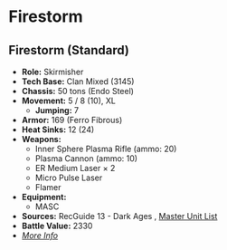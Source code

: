 # Firestorm 

## Firestorm (Standard) 

- **Role:** Skirmisher 
- **Tech Base:** Clan Mixed (3145) 
- **Chassis:** 50 tons (Endo Steel) 
- **Movement:** 5 / 8 (10), XL 
  - **Jumping:** 7 
- **Armor:** 169 (Ferro Fibrous) 
- **Heat Sinks:** 12 (24) 
- **Weapons:** 
  - Inner Sphere Plasma Rifle (ammo: 20) 
  - Plasma Cannon (ammo: 10) 
  - ER Medium Laser × 2 
  - Micro Pulse Laser 
  - Flamer 
- **Equipment:** 
  - MASC 
- **Sources:** RecGuide 13 - Dark Ages , [Master Unit List](http://masterunitlist.info/Unit/Details/8129/firestorm-standard) 
- **Battle Value:** 2330 
- [*More Info*](firestorm/firestorm_standard.md) 


